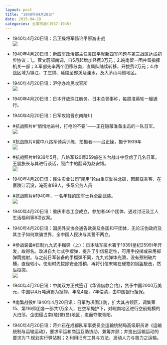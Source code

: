 ```yaml
---
layout: post
title: "1940年04月20日"
date: 2015-04-20
categories: 全面抗战(1937-1945)
---
```


<meta name="referrer" content="no-referrer" />

- 1940年4月20日讯：吕正操将军畅论平原游击战 <br/><img src="https://ww1.sinaimg.cn/large/aca367d8jw1ercemdhkfmj20fu1dmqfw.jpg" />

- 1940年4月20日讯：新四军政治部主任袁国平就新四军问题与第三战区达成初步协议：1,。管文蔚部南调，自5月起增加经费3万元；2.皖南留一团并留指挥机关一部；3.军部先率两个团移苏南，直属队陆续转移，开拔费2万元；4.作战区域为镇江、丁庄铺、延陵至郎溪及溧水，及大茅山两侧地区。 

- 1940年4月20日讯：沪停办难民收容所 <br/><img src="https://ww2.sinaimg.cn/large/aca367d8jw1erccw7bgjcj20b50e8jsk.jpg" />

- 1940年4月20日讯：日本开放珠江航务。日本总领事称，每周准英轮一艘通行。 

- 1940年4月20日讯：日军攻陷晋东南陵川 

- #抗战照片#“悄悄地进村，打枪的不要”——正在隐蔽准备出击的一队日军。 <br/><img src="https://ww4.sinaimg.cn/large/aca367d8jw1erc8jytrnqj20jg0fqq6q.jpg" />

- #抗战照片#冀中八路军骑兵训练，拍摄者——吕正操，摄于1939年 <br/><img src="https://ww1.sinaimg.cn/large/aca367d8jw1erc6tmtw1rj20hs0bqmyd.jpg" />

- #抗战照片#1939年5月，八路军120师359旅在五台战斗中俘虏了几名日军，王震旅长与其进行谈话，照片中的翻译为赵安博。 <br/><img src="https://ww4.sinaimg.cn/large/aca367d8jw1erc5355sbaj20dw0ilwj8.jpg" />

- 1940年4月20日讯：民生实业公司”民用“轮由重庆驶往北碚，因超载乘客，在嘉陵江沉没，淹死者89人，多系公务人员 

- #抗战照片#1940年，一名年轻的国军士兵全副武装。 <br/><img src="https://ww2.sinaimg.cn/large/aca367d8jw1erc2oyw8hyj20at0dwq3n.jpg" />

- 1940年4月20日讯：重庆市总工会成立，参加者46个团体，通过讨汪及工人生活福利等8项议案。 

- 1940年4月20日讯：国民外交协会通告欧美及各国和平团体，无论汪伪政府及其主子如何欺骗世界，全中国人民决与其誓不两立。 

- #参战装备#日制九九式手榴弹（上）：日本陆军技术署于1939(皇纪2599)年开发，故得名。改进自九七式手榴弹，提升了引信稳定性，可用手投掷或采用掷弹筒抛射。与之前日军装备的手榴弹不同，九九式弹体光滑，没有预制破片槽，直径较小。使用时先拔除安全插稍，再将引信末端在硬物如钢盔敲击，然后投掷。 <br/><img src="https://ww1.sinaimg.cn/large/aca367d8jw1erbsylx71sj208j0ysjvh.jpg" />

- 1940年4月20日讯：中美双方正式签订《华锡借款合约》，贷予中国2000万美元，中国以4万吨滇锡为抵押，年息4厘，7年偿清，由中国银行担保。 

- #南繁战役# 1940年4月20日讯：日军为巩固江防，扩大其占领区，调集第15、第116师团各一部共1万余人，在空军掩护下，对皖南地区进行空前规模的大扫荡，企图侵占南(陵)繁(昌)地区，进而夺取青阳。 

- 1940年4月20日讯：蒋介石在成都队军事委员会运输统制局高级职员讲《运输统制与运输运动》，要求军运和商运互助协助，兼筹并顾；并提出运输运动的要求为“1.规划实行驿站制；2.利用旧有工具与方法，发动人力与兽力之运输。 


